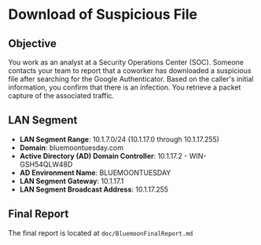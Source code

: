 # Download of Suspicious File

## Objective
You work as an analyst at a Security Operations Center (SOC). Someone contacts your team to report that a coworker has downloaded a suspicious file after searching for the Google Authenticator. Based on the caller's initial information, you confirm that there is an infection. You retrieve a packet capture of the associated traffic.

## LAN Segment
- __LAN Segment Range__: 10.1.7.0/24 (10.1.17.0 through 10.1.17.255)
- __Domain__: bluemoontuesday.com
- __Active Directory (AD) Domain Controller__: 10.1.17.2 - WIN-GSH54QLW48D
- __AD Environment Name__: BLUEMOONTUESDAY
- __LAN Segment Gateway__: 10.1.17.1
- __LAN Segment Broadcast Address__: 10.1.17.255

## Final Report
The final report is located at `doc/BluemoonFinalReport.md`